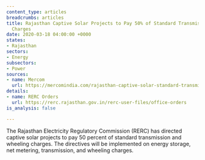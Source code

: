 ```yaml
---
content_type: articles
breadcrumbs: articles
title: Rajasthan Captive Solar Projects to Pay 50% of Standard Transmission & Wheeling
  Charges
date: 2020-03-18 04:00:00 +0000
states:
- Rajasthan
sectors:
- Energy
subsectors:
- Power
sources:
- name: Mercom
  url: https://mercomindia.com/rajasthan-captive-solar-standard-transmission-wheeling-charges/
details:
- name: RERC Orders
  url: https://rerc.rajasthan.gov.in/rerc-user-files/office-orders
is_analysis: false

---
```

The Rajasthan Electricity Regulatory Commission (RERC) has directed captive solar projects to pay 50 percent of standard transmission and wheeling charges. The directives will be implemented on energy storage, net metering, transmission, and wheeling charges.